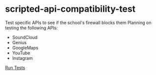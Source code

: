 # scripted-api-compatibility-test
Test specific APIs to see if the school's firewall blocks them
Planning on testing the following APIs:
- SoundCloud
- Genius
- GoogleMaps
- YouTube
- Instagram

[Run Tests](https://jwang1919.github.io/scripted-api-compatibility-test/)
